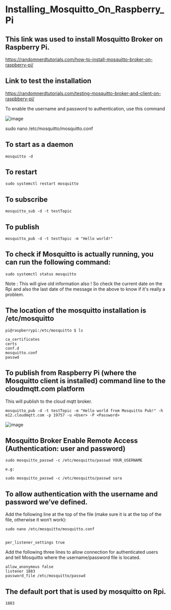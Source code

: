 # Installing_Mosquitto_On_Raspberry_Pi


## This link was used to install Mosquitto Broker on Raspberry Pi.

https://randomnerdtutorials.com/how-to-install-mosquitto-broker-on-raspberry-pi/

## Link to test the installation

https://randomnerdtutorials.com/testing-mosquitto-broker-and-client-on-raspbbery-pi/

To enable the username and password to authentication, use this command

![image](https://user-images.githubusercontent.com/14288989/199001486-c4c1ccb1-90e9-42dd-9472-507da3a623db.png)


sudo nano /etc/mosquitto/mosquitto.conf


## To start as a daemon
```
mosquitto -d
```

## To restart
```
sudo systemctl restart mosquitto
```

## To subscribe 
```
mosquitto_sub -d -t testTopic
```

## To publish
```
mosquitto_pub -d -t testTopic -m "Hello world!"
```

## To check if Mosquitto is actually running, you can run the following command:
```
sudo systemctl status mosquitto
```
Note : This will give old information also ! So check the current date on the Rpi and also the last date of the message in the above to know if it's really a problem.


## The location of the mosquitto installation is /etc/mosquitto
```
pi@raspberrypi:/etc/mosquitto $ ls

ca_certificates  
certs  
conf.d  
mosquitto.conf  
passwd

```
## To publish from Raspberry Pi (where the Mosquitto client is installed) command line to the cloudmqtt.com platform

This will publish to the cloud mqtt broker.

```
mosquitto_pub -d -t testTopic -m "Hello world from Mosquitto Pub!" -h m12.cloudmqtt.com -p 19757 -u <User> -P <Password>
```

![image](https://user-images.githubusercontent.com/14288989/199173466-c2ad7e0e-d640-48ee-8b05-68587df053b3.png)


## Mosquitto Broker Enable Remote Access (Authentication: user and password)
```
sudo mosquitto_passwd -c /etc/mosquitto/passwd YOUR_USERNAME

e.g:

sudo mosquitto_passwd -c /etc/mosquitto/passwd sara
```


## To allow authentication with the username and password we’ve defined.
Add the following line at the top of the file (make sure it is at the top of the file, otherwise it won’t work):

```
sudo nano /etc/mosquitto/mosquitto.conf


per_listener_settings true
```

Add the following three lines to allow connection for authenticated users and tell Mosquitto where the username/password file is located.
```
allow_anonymous false
listener 1883
password_file /etc/mosquitto/passwd
```

## The default port that is used by mosquitto on Rpi.
```
1883
```

